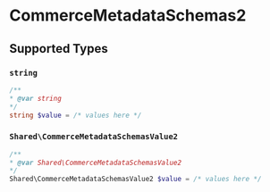 # CommerceMetadataSchemas2


## Supported Types

### `string`

```php
/**
* @var string
*/
string $value = /* values here */
```

### `Shared\CommerceMetadataSchemasValue2`

```php
/**
* @var Shared\CommerceMetadataSchemasValue2
*/
Shared\CommerceMetadataSchemasValue2 $value = /* values here */
```

